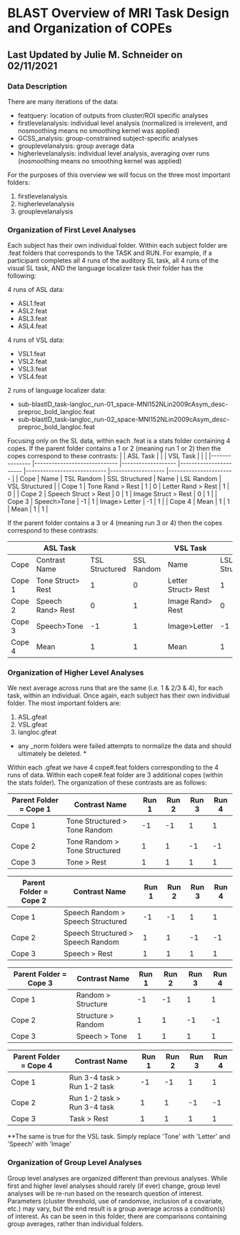 # BLAST Overview of MRI Task Design and Organization of COPEs
## Last Updated by Julie M. Schneider on 02/11/2021

### Data Description
There are many iterations of the data:
- featquery: location of outputs from cluster/ROI specific analyses
- firstlevelanalysis: individual level analysis (normalized is irrelevent, and nosmoothing means no smoothing kernel was applied) 
- GCSS_analysis: group-constrained subject-specific analyses
- grouplevelanalysis: group average data
- higherlevelanalysis: individual level analysis, averaging over runs (nosmoothing means no smoothing kernel was applied)

For the purposes of this overview we will focus on the three most important folders:
1. firstlevelanalysis
2. higherlevelanalysis
3. grouplevelanalysis

### Organization of First Level Analyses
Each subject has their own individual folder. Within each subject folder are .feat folders that corresponds to the TASK and RUN. For example, if a participant completes all 4 runs of the auditory SL task, all 4 runs of the visual SL task, AND the language localizer task their folder has the following:

4 runs of ASL data:
- ASL1.feat
- ASL2.feat
- ASL3.feat
- ASL4.feat

4 runs of VSL data:
- VSL1.feat
- VSL2.feat
- VSL3.feat
- VSL4.feat

2 runs of language localizer data:
- sub-blastID_task-langloc_run-01_space-MNI152NLin2009cAsym_desc-preproc_bold_langloc.feat
- sub-blastID_task-langloc_run-02_space-MNI152NLin2009cAsym_desc-preproc_bold_langloc.feat

Focusing only on the SL data, within each .feat is a stats folder containing 4 copes. If the parent folder contains a 1 or 2 (meaning run 1 or 2) then the copes correspond to these contrasts:
|               	| ASL Task                    	|                   	|                       	| VSL Task                   	|                   	|                       	|
|---------------	|-----------------------------	|-------------------	|-----------------------	|----------------------------	|-------------------	|-----------------------	|
|     Cope      	|     Name                    	|     TSL Random    	|     SSL Structured    	|     Name                   	|     LSL Random    	|     VSL Structured    	|
|     Cope 1    	|     Tone Rand > Rest        	|          1        	|            0          	|     Letter Rand > Rest     	|          1        	|            0          	|
|     Cope 2    	|     Speech Struct > Rest    	|          0        	|            1          	|     Image Struct > Rest    	|          0        	|            1          	|
|     Cope 3    	|     Speech>Tone             	|         -1        	|            1          	|     Image> Letter          	|         -1        	|            1          	|
|     Cope 4    	|     Mean                    	|          1        	|            1          	|     Mean                   	|          1        	|            1          	|

If the parent folder contains a 3 or 4 (meaning run 3 or 4) then the copes correspond to these contrasts:

|               	| ASL Task                 	|                       	|                   	| VSL Task                   	|                       	|                   	|
|---------------	|--------------------------	|-----------------------	|-------------------	|----------------------------	|-----------------------	|-------------------	|
|     Cope      	|     Contrast Name        	|     TSL Structured    	|     SSL Random    	|     Name                   	|     LSL Structured    	|     VSL Random    	|
|     Cope 1    	|     Tone Struct> Rest    	|            1          	|          0        	|     Letter Struct> Rest    	|            1          	|          0        	|
|     Cope 2    	|     Speech Rand> Rest    	|            0          	|          1        	|     Image Rand> Rest       	|            0          	|          1        	|
|     Cope 3    	|     Speech>Tone          	|           -1          	|          1        	|     Image>Letter           	|           -1          	|          1        	|
|     Cope 4    	|     Mean                 	|            1          	|          1        	|     Mean                   	|            1          	|          1        	|

### Organization of Higher Level Analyses
We next average across runs that are the same (i.e. 1 & 2/3 & 4), for each task, within an individual. Once again, each subject has their own individual folder. The most important folders are:
1. ASL.gfeat
2. VSL.gfeat
3. langloc.gfeat
* any _norm folders were failed attempts to normalize the data and should ultimately be deleted. *

Within each .gfeat we have 4 cope#.feat folders corresponding to the 4 runs of data. Within each cope#.feat folder are 3 additional copes (within the stats folder). The organization of these contrasts are as follows:

| Parent Folder  = Cope 1 	|     Contrast Name                    	|     Run 1    	|     Run 2    	|     Run 3    	|     Run 4    	|
|-------------------------	|--------------------------------------	|--------------	|--------------	|--------------	|--------------	|
|     Cope 1              	|     Tone Structured > Tone Random    	|       -1     	|       -1     	|       1      	|       1      	|
|     Cope 2              	|     Tone Random > Tone Structured    	|       1      	|       1      	|       -1     	|       -1     	|
|     Cope 3              	|     Tone > Rest                      	|       1      	|       1      	|       1      	|       1      	|

| Parent Folder  = Cope 2 	|     Contrast Name                        	|     Run 1    	|     Run 2    	|     Run 3    	|     Run 4    	|
|-------------------------	|------------------------------------------	|--------------	|--------------	|--------------	|--------------	|
|     Cope 1              	|     Speech Random > Speech Structured    	|       -1     	|       -1     	|       1      	|       1      	|
|     Cope 2              	|     Speech Structured > Speech Random    	|       1      	|       1      	|       -1     	|       -1     	|
|     Cope 3              	|     Speech > Rest                        	|       1      	|       1      	|       1      	|       1      	|

| Parent Folder  = Cope 3 	|     Contrast Name         	|     Run 1    	|     Run 2    	|     Run 3    	|     Run 4    	|
|-------------------------	|---------------------------	|--------------	|--------------	|--------------	|--------------	|
|     Cope 1              	|     Random > Structure    	|       -1     	|       -1     	|       1      	|       1      	|
|     Cope 2              	|     Structure > Random    	|       1      	|       1      	|       -1     	|       -1     	|
|     Cope 3              	|     Speech > Tone         	|       1      	|       1      	|       1      	|       1      	|

| Parent Folder  = Cope 4 	|     Contrast Name                  	|     Run 1    	|     Run 2    	|     Run 3    	|     Run 4    	|
|-------------------------	|------------------------------------	|--------------	|--------------	|--------------	|--------------	|
|     Cope 1              	|     Run 3-4 task > Run 1-2 task    	|       -1     	|       -1     	|       1      	|       1      	|
|     Cope 2              	|     Run 1-2 task > Run 3-4 task    	|       1      	|       1      	|       -1     	|       -1     	|
|     Cope 3              	|     Task > Rest                    	|       1      	|       1      	|       1      	|       1      	|

**The same is true for the VSL task. Simply replace 'Tone' with 'Letter' and 'Speech' with 'Image'

### Organization of Group Level Analyses
Group level analyses are organized different than previous analyses. While first and higher level analyses should rarely (if ever) change, group level analyses will be re-run based on the research question of interest. Parameters (cluster threshold, use of randomise, inclusion of a covariate, etc.) may vary, but the end result is a group average across a condition(s) of interest. As can be seen in this folder, there are comparisons containing group averages, rather than individual folders.
